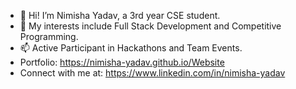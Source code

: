 - 👋 Hi! I’m Nimisha Yadav, a 3rd year CSE student.
- 👀 My interests include Full Stack Development and Competitive Programming.
- 📫 Active Participant in Hackathons and Team Events.
-  Portfolio: https://nimisha-yadav.github.io/Website
-  Connect with me at: https://www.linkedin.com/in/nimisha-yadav

<!---
nimisha-yadav/nimisha-yadav is a ✨ special ✨ repository because its `README.md` (this file) appears on your GitHub profile.
You can click the Preview link to take a look at your changes.
--->
